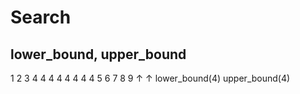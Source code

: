 # Search

## lower_bound, upper_bound

1 2 3 4 4 4 4 4 4 4 4 5 6 7 8 9
      ↑               ↑
      lower_bound(4)  upper_bound(4)